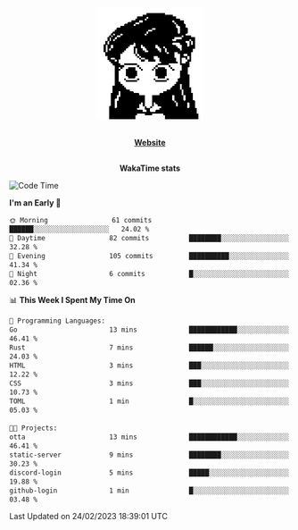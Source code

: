 ##

<p align="center">
  <img src="./person.gif" />
</p>

##

<div align="center">
  <p>
    <strong>
    <a href='https://domm.me'>Website</a>
    </strong>
  </p>
</div>

##

<div align="center">
  <p>
    <strong>
    WakaTime stats
    </strong>
  </p>
</div>

<!--START_SECTION:waka-->
![Code Time](http://img.shields.io/badge/Code%20Time-43%20hrs%2032%20mins-blue)

**I'm an Early 🐤** 

```text
🌞 Morning                61 commits          ██████░░░░░░░░░░░░░░░░░░░   24.02 % 
🌆 Daytime                82 commits          ████████░░░░░░░░░░░░░░░░░   32.28 % 
🌃 Evening                105 commits         ██████████░░░░░░░░░░░░░░░   41.34 % 
🌙 Night                  6 commits           █░░░░░░░░░░░░░░░░░░░░░░░░   02.36 % 
```


📊 **This Week I Spent My Time On** 

```text
💬 Programming Languages: 
Go                       13 mins             ████████████░░░░░░░░░░░░░   46.41 % 
Rust                     7 mins              ██████░░░░░░░░░░░░░░░░░░░   24.03 % 
HTML                     3 mins              ███░░░░░░░░░░░░░░░░░░░░░░   12.22 % 
CSS                      3 mins              ███░░░░░░░░░░░░░░░░░░░░░░   10.73 % 
TOML                     1 min               █░░░░░░░░░░░░░░░░░░░░░░░░   05.03 % 

🐱‍💻 Projects: 
otta                     13 mins             ████████████░░░░░░░░░░░░░   46.41 % 
static-server            9 mins              ████████░░░░░░░░░░░░░░░░░   30.23 % 
discord-login            5 mins              █████░░░░░░░░░░░░░░░░░░░░   19.88 % 
github-login             1 min               █░░░░░░░░░░░░░░░░░░░░░░░░   03.48 % 
```


 Last Updated on 24/02/2023 18:39:01 UTC
<!--END_SECTION:waka-->

